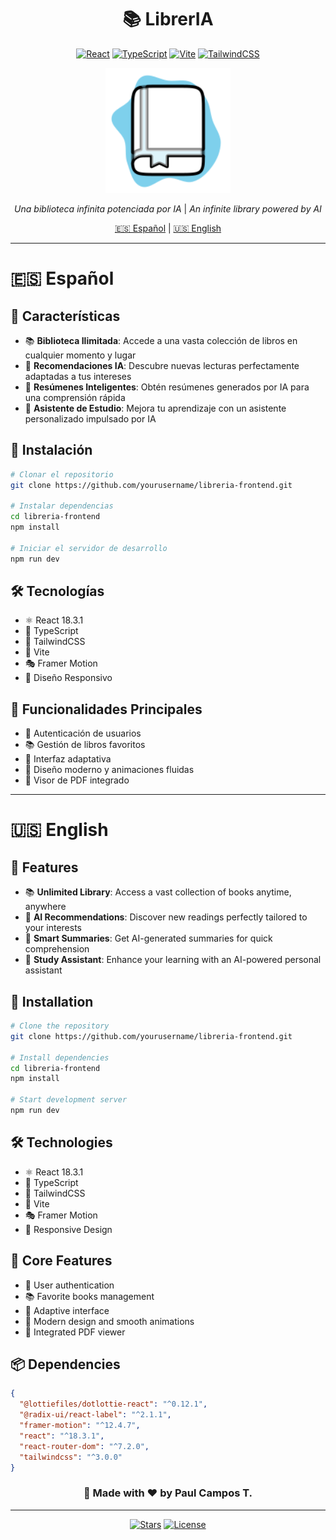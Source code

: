 <div align="center">

# 📚 LibrerIA

[![React](https://img.shields.io/badge/React-18.3.1-61DAFB?style=for-the-badge&logo=react&logoColor=white)](https://reactjs.org/)
[![TypeScript](https://img.shields.io/badge/TypeScript-5.0.0-3178C6?style=for-the-badge&logo=typescript&logoColor=white)](https://www.typescriptlang.org/)
[![Vite](https://img.shields.io/badge/Vite-5.0.0-646CFF?style=for-the-badge&logo=vite&logoColor=white)](https://vitejs.dev/)
[![TailwindCSS](https://img.shields.io/badge/TailwindCSS-3.0-38B2AC?style=for-the-badge&logo=tailwind-css&logoColor=white)](https://tailwindcss.com/)

<p align="center">
  <img src="src/assets/book.svg" alt="LibrerIA Logo" width="200" height="200"/>
</p>

_Una biblioteca infinita potenciada por IA_ | _An infinite library powered by AI_

[🇪🇸 Español](#español) | [🇺🇸 English](#english)

</div>

---

# 🇪🇸 Español

## 🌟 Características

- 📚 **Biblioteca Ilimitada**: Accede a una vasta colección de libros en cualquier momento y lugar
- 🤖 **Recomendaciones IA**: Descubre nuevas lecturas perfectamente adaptadas a tus intereses
- 📝 **Resúmenes Inteligentes**: Obtén resúmenes generados por IA para una comprensión rápida
- 🧠 **Asistente de Estudio**: Mejora tu aprendizaje con un asistente personalizado impulsado por IA

## 🚀 Instalación

```bash
# Clonar el repositorio
git clone https://github.com/yourusername/libreria-frontend.git

# Instalar dependencias
cd libreria-frontend
npm install

# Iniciar el servidor de desarrollo
npm run dev
```

## 🛠️ Tecnologías

- ⚛️ React 18.3.1
- 📘 TypeScript
- 🎨 TailwindCSS
- 🔧 Vite
- 🎭 Framer Motion
- 📱 Diseño Responsivo

## 🎯 Funcionalidades Principales

- 🔐 Autenticación de usuarios
- 📚 Gestión de libros favoritos
- 📱 Interfaz adaptativa
- 🎨 Diseño moderno y animaciones fluidas
- 📖 Visor de PDF integrado

---

# 🇺🇸 English

## 🌟 Features

- 📚 **Unlimited Library**: Access a vast collection of books anytime, anywhere
- 🤖 **AI Recommendations**: Discover new readings perfectly tailored to your interests
- 📝 **Smart Summaries**: Get AI-generated summaries for quick comprehension
- 🧠 **Study Assistant**: Enhance your learning with an AI-powered personal assistant

## 🚀 Installation

```bash
# Clone the repository
git clone https://github.com/yourusername/libreria-frontend.git

# Install dependencies
cd libreria-frontend
npm install

# Start development server
npm run dev
```

## 🛠️ Technologies

- ⚛️ React 18.3.1
- 📘 TypeScript
- 🎨 TailwindCSS
- 🔧 Vite
- 🎭 Framer Motion
- 📱 Responsive Design

## 🎯 Core Features

- 🔐 User authentication
- 📚 Favorite books management
- 📱 Adaptive interface
- 🎨 Modern design and smooth animations
- 📖 Integrated PDF viewer

## 📦 Dependencies

```json
{
  "@lottiefiles/dotlottie-react": "^0.12.1",
  "@radix-ui/react-label": "^2.1.1",
  "framer-motion": "^12.4.7",
  "react": "^18.3.1",
  "react-router-dom": "^7.2.0",
  "tailwindcss": "^3.0.0"
}
```

<div align="center">

### 🌟 Made with ❤️ by Paul Campos T.

</div>

---

<div align="center">

[![Stars](https://img.shields.io/github/stars/yourusername/libreria-frontend?style=social)](https://github.com/yourusername/libreria-frontend/stargazers)
[![License](https://img.shields.io/badge/License-MIT-blue.svg)](LICENSE)

</div>